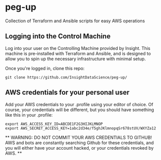 # peg-up
Collection of Terraform and Ansible scripts for easy AWS operations

## Logging into the Control Machine
Log into your user on the Controlling Machine provided by Insight. This machine is pre-installed with Terraform and Ansible, and is designed to allow you to spin up the necessary infrastructure with minimal setup.

Once you're logged in, clone this repo:

    git clone https://github.com/InsightDataScience/peg-up/

## AWS credentials for your personal user
Add your AWS credentials to your .profile using your editor of choice. Of course, your credentials will be different, but you should have something like this in your .profile:

    export AWS_ACCESS_KEY_ID=ABCDE1F2G3HIJKLMNOP  
    export AWS_SECRET_ACCESS_KEY=1abc2d34e/f5ghJKlmnopqSr678stUV/WXYZa12

** WARNING: DO NOT COMMIT YOUR AWS CREDENTIALS TO GITHUB! AWS and bots are constantly searching Github for these credentials, and you will either have your account hacked, or your credentials revoked by AWS. **
